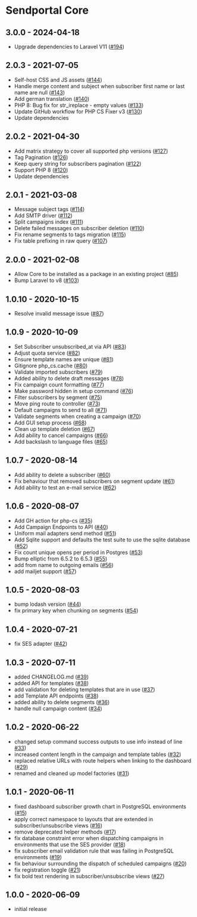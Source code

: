 # Sendportal Core

## 3.0.0 - 2024-04-18
- Upgrade dependencies to Laravel V11 ([#194](https://github.com/mettle/sendportal-core/pull/194))

## 2.0.3 - 2021-07-05
- Self-host CSS and JS assets ([#144](https://github.com/mettle/sendportal-core/pull/144))
- Handle merge content and subject when subscriber first name or last name are null ([#143](https://github.com/mettle/sendportal-core/pull/143))
- Add german translation ([#140](https://github.com/mettle/sendportal-core/pull/140))
- PHP 8: Bug fix for str_ireplace - empty values ([#133](https://github.com/mettle/sendportal-core/pull/133))
- Update GitHub workflow for PHP CS Fixer v3 ([#130](https://github.com/mettle/sendportal-core/pull/130))
- Update dependencies

## 2.0.2 - 2021-04-30
- Add matrix strategy to cover all supported php versions ([#127](https://github.com/mettle/sendportal-core/pull/127))
- Tag Pagination ([#126](https://github.com/mettle/sendportal-core/pull/126))
- Keep query string for subscribers pagination ([#122](https://github.com/mettle/sendportal-core/pull/122))
- Support PHP 8 ([#120](https://github.com/mettle/sendportal-core/pull/120))
- Update dependencies

## 2.0.1 - 2021-03-08
- Message subject tags ([#114](https://github.com/mettle/sendportal-core/pull/114))
- Add SMTP driver ([#112](https://github.com/mettle/sendportal-core/pull/112))
- Split campaigns index ([#111](https://github.com/mettle/sendportal-core/pull/111))
- Delete failed messages on subscriber deletion ([#110](https://github.com/mettle/sendportal-core/pull/110))
- Fix rename segments to tags migration ([#115](https://github.com/mettle/sendportal-core/pull/115))
- Fix table prefixing in raw query ([#107](https://github.com/mettle/sendportal-core/pull/107))

## 2.0.0 - 2021-02-08
- Allow Core to be installed as a package in an existing project ([#85](https://github.com/mettle/sendportal-core/pull/85))
- Bump Laravel to v8 ([#103](https://github.com/mettle/sendportal-core/pull/103))

## 1.0.10 - 2020-10-15
- Resolve invalid message issue ([#87](https://github.com/mettle/sendportal-core/pull/87))

## 1.0.9 - 2020-10-09
- Set Subscriber unsubscribed_at via API ([#83](https://github.com/mettle/sendportal-core/pull/83))
- Adjust quota service ([#82](https://github.com/mettle/sendportal-core/pull/82))
- Ensure template names are unique ([#81](https://github.com/mettle/sendportal-core/pull/81))
- Gitignore php_cs.cache ([#80](https://github.com/mettle/sendportal-core/pull/80))
- Validate imported subscribers ([#79](https://github.com/mettle/sendportal-core/pull/79))
- Added ability to delete draft messages ([#78](https://github.com/mettle/sendportal-core/pull/78))
- Fix campaign count formatting ([#77](https://github.com/mettle/sendportal-core/pull/77))
- Make password hidden in setup command ([#76](https://github.com/mettle/sendportal-core/pull/76))
- Filter subscribers by segment ([#75](https://github.com/mettle/sendportal-core/pull/75))
- Move ping route to controller ([#73](https://github.com/mettle/sendportal-core/pull/73))
- Default campaigns to send to all ([#71](https://github.com/mettle/sendportal-core/pull/71))
- Validate segments when creating a campaign ([#70](https://github.com/mettle/sendportal-core/pull/70))
- Add GUI setup process ([#68](https://github.com/mettle/sendportal-core/pull/68))
- Clean up template deletion ([#67](https://github.com/mettle/sendportal-core/pull/67))
- Add ability to cancel campaigns ([#66](https://github.com/mettle/sendportal-core/pull/66))
- Add backslash to language files ([#65](https://github.com/mettle/sendportal-core/pull/65))

## 1.0.7 - 2020-08-14

- Add ability to delete a subscriber ([#60](https://github.com/mettle/sendportal-core/pull/60))
- Fix behaviour that removed subscribers on segment update ([#61](https://github.com/mettle/sendportal-core/pull/61))
- Add ability to test an e-mail service ([#62](https://github.com/mettle/sendportal-core/pull/62))

## 1.0.6 - 2020-08-07

- Add GH action for php-cs ([#35](https://github.com/mettle/sendportal-core/pull/35))
- Add Campaign Endpoints to API ([#40](https://github.com/mettle/sendportal-core/pull/40))
- Uniform mail adapters send method ([#51](https://github.com/mettle/sendportal-core/pull/51))
- Add Sqlite support and defaults the test suite to use the sqlite database ([#52](https://github.com/mettle/sendportal-core/pull/52))
- Fix count unique opens per period in Postgres ([#53](https://github.com/mettle/sendportal-core/pull/53))
- Bump elliptic from 6.5.2 to 6.5.3 ([#55](https://github.com/mettle/sendportal-core/pull/55))
- add from name to outgoing emails ([#56](https://github.com/mettle/sendportal-core/pull/56))
- add mailjet support ([#57](https://github.com/mettle/sendportal-core/pull/57))

## 1.0.5 - 2020-08-03

- bump lodash version ([#44](https://github.com/mettle/sendportal-core/pull/44))
- fix primary key when chunking on segments ([#54](https://github.com/mettle/sendportal-core/pull/54))

## 1.0.4 - 2020-07-21

- fix SES adapter ([#42](https://github.com/mettle/sendportal-core/pull/42))

## 1.0.3 - 2020-07-11

- added CHANGELOG.md ([#39](https://github.com/mettle/sendportal-core/pull/39))
- added API for templates ([#38](https://github.com/mettle/sendportal-core/pull/38))
- add validation for deleting templates that are in use ([#37](https://github.com/mettle/sendportal-core/pull/37))
- add Template API endpoints ([#38](https://github.com/mettle/sendportal-core/pull/38))
- added ability to delete segments ([#36](https://github.com/mettle/sendportal-core/pull/36))
- handle null campaign content ([#34](https://github.com/mettle/sendportal-core/pull/34))

## 1.0.2 - 2020-06-22

- changed setup command success outputs to use info instead of line [#33](https://github.com/mettle/sendportal-core/pull/33))
- increased content length in the campaign and template tables ([#32](https://github.com/mettle/sendportal-core/pull/32))
- replaced relative URLs with route helpers when linking to the dashboard ([#29](https://github.com/mettle/sendportal-core/pull/29))
- renamed and cleaned up model factories ([#31](https://github.com/mettle/sendportal-core/pull/31))

## 1.0.1 - 2020-06-11

- fixed dashboard subscriber growth chart in PostgreSQL environments ([#15](https://github.com/mettle/sendportal-core/pull/15))
- apply correct namespace to layouts that are extended in subscriber/unsubscribe views ([#16](https://github.com/mettle/sendportal-core/pull/16))
- remove deprecated helper methods ([#17](https://github.com/mettle/sendportal-core/pull/17))
- fix database constraint error when dispatching campaigns in environments that use the SES provider ([#18](https://github.com/mettle/sendportal-core/pull/18))
- fix subscriber email validation rule that was failing in PostgreSQL environments ([#19](https://github.com/mettle/sendportal-core/pull/19))
- fix behaviour surrounding the dispatch of scheduled campaigns ([#20](https://github.com/mettle/sendportal-core/pull/20))
- fix registration toggle ([#21](https://github.com/mettle/sendportal-core/pull/21))
- fix bold text rendering in subscriber/unsubscribe views ([#27](https://github.com/mettle/sendportal-core/pull/27))

## 1.0.0 - 2020-06-09

- initial release
